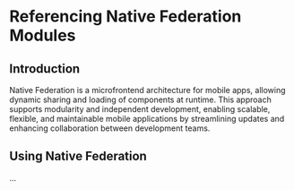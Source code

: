 # Referencing Native Federation Modules

## Introduction

Native Federation is a microfrontend architecture for mobile apps, allowing dynamic sharing and loading of components at runtime. This approach supports modularity and independent development, enabling scalable, flexible, and maintainable mobile applications by streamlining updates and enhancing collaboration between development teams.

## Using Native Federation

...
